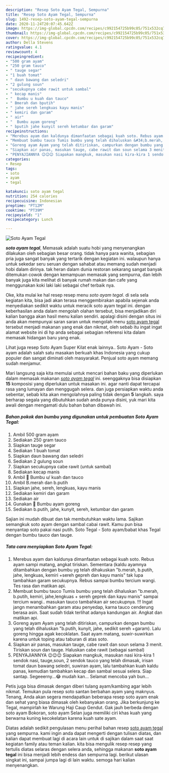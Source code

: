 ```yaml
---
description: "Resep Soto Ayam Tegal, Sempurna"
title: "Resep Soto Ayam Tegal, Sempurna"
slug: 1492-resep-soto-ayam-tegal-sempurna
date: 2020-11-24T20:07:45.642Z
image: https://img-global.cpcdn.com/recipes/c992154725b99c05/751x532cq70/soto-ayam-tegal-foto-resep-utama.jpg
thumbnail: https://img-global.cpcdn.com/recipes/c992154725b99c05/751x532cq70/soto-ayam-tegal-foto-resep-utama.jpg
cover: https://img-global.cpcdn.com/recipes/c992154725b99c05/751x532cq70/soto-ayam-tegal-foto-resep-utama.jpg
author: Della Stevens
ratingvalue: 4.1
reviewcount: 4
recipeingredient:
- "500 gram ayam"
- "250 gram tauco"
- " tauge segar"
- "1 buah tomat"
- " daun bawang dan seledri"
- "2 gulung soun"
- "secukupnya cabe rawit untuk sambal"
- " kecap manis"
- "  Bumbu u kuah dan tauco"
- " Bmerah dan bputih"
- " jahe sereh lengkuas kayu manis"
- " kemiri dan garam"
- " air"
- "  Bumbu ayam goreng"
- " bputih jahe kunyit sereh ketumbar dan garam"
recipeinstructions:
- "Merebus ayam dan kaldunya dimanfaatan sebagai kuah soto. Rebus ayam sampi matang, angkat tiriskan. Sementara (kaldu ayamnya ditambahkan dengan bumbu yg telah dihakuskan &#34;b.merah, b.putih, jahe, lengkuas, kemiri +sereh gepreh dan kayu manis&#34; tak lupa tambahkan garam secukupnya. Rebus sampai bumbu tercium wangi. Tes rasa dan matikan api."
- "Membuat bumbu tauco Tumis bumbu yang telah dihaluskan &#34;b.merah, b.putih, kemiri, jahe,lengkuas + sereh geprek dan kayu manis&#34; sampai tercium wangi.. masukan tauco tambahkan air secukupnya. !!! Ingat jangn menambahkan garam atau penyedap, karna tauco cenderung berasa asin. Saat sudah tidak terlihat adanya kandungan air. Angkat dan matikan api."
- "Goreng ayam Ayam yang telah ditiriskan, campurkan dengan bumbu yang telah dihaluskan &#34;b.putih, kunyit, jahe, sedikit sereh +garam). Lalu goreng hingga agak kecoklatan. Saat ayam matang, suwir-suwirkan karena untuk toping atau taburan di atas soto."
- "Siapkan air panas, masukan tauge, cabe rawit dan soun selama 3 menit. Tiriskan soun dan tauge. Haluskan cabe rawit (sebagai sambal)"
- "PENYAJIANNYA 😉😉😉 Siapakan mangkuk, masukan nasi kira-kira 1 sendok nasi, tauge,soun, 2 sendok tauco yang telah dimasak, irisan tomat daun bawang seledri, suwiran ayam, lalu tambahkan kuah kaldu panas, kemudian tambahkan kecap dan sambal sesuai selera. Siap santap. Segeeerny...😂 mudah kan... Selamat mencoba yah bun..."
categories:
- Resep
tags:
- soto
- ayam
- tegal

katakunci: soto ayam tegal 
nutrition: 254 calories
recipecuisine: Indonesian
preptime: "PT12M"
cooktime: "PT39M"
recipeyield: "1"
recipecategory: Lunch

---
```



![Soto Ayam Tegal](https://img-global.cpcdn.com/recipes/c992154725b99c05/751x532cq70/soto-ayam-tegal-foto-resep-utama.jpg)

<b><i>soto ayam tegal</i></b>, Memasak adalah suatu hobi yang menyenangkan dilakukan oleh sebagian besar orang. tidak hanya para wanita, sebagian pria juga sangat banyak yang tertarik dengan kegiatan ini. walaupun hanya untuk sekedar seru seruan dengan sahabat atau memang sudah menjadi hobi dalam dirinya. tak heran dalam dunia restoran sekarang sangat banyak ditemukan cowok dengan kemampuan memasak yang sempurna, dan lebih banyak juga kita melihat di banyak rumah makan dan cafe yang menggunakan koki laki laki sebagai chef terbaik nya.

Oke, kita mulai ke hal resep resep menu <i>soto ayam tegal</i>. di sela sela kegiatan kita, bisa jadi akan terasa menggembirakan apabila sejenak anda menyediakan sedikit waktu untuk meracik soto ayam tegal ini. dengan keberhasilan anda dalam mengolah olahan tersebut, bisa menjadikan diri kalian bangga akan hasil menu kalian sendiri. apalagi disini dengan situs ini anda akan mempunyai saran saran untuk mengolah menu <u>soto ayam tegal</u> tersebut menjadi makanan yang enak dan nikmat, oleh sebab itu ingat ingat alamat website ini di hp anda sebagai sebagian referensi kita dalam memasak hidangan baru yang enak.

Lihat juga resep Soto Ayam Super Kilat enak lainnya.. Soto Ayam - Soto ayam adalah salah satu masakan berkuah khas Indonesia yang cukup populer dan sangat diminati oleh masyarakat. Penjual soto ayam memang sudah menjamur.


Mari langsung saja kita memulai untuk mencari bahan baku yang diperlukan dalam memasak makanan <u><i>soto ayam tegal</i></u> ini. seenggaknya bisa disiapkan <b>15</b> komposisi yang diperlukan untuk masakan ini. agar nanti dapat tercapai rasa yang lumayan dan menggugah selera. dan juga persiapkan waktu anda sebentar, sebab kita akan mengolahnya paling tidak dengan <b>5</b> langkah. saya berharap segala yang dibutuhkan sudah anda punya disini, yuk mari kita awali dengan mengamati dulu bahan bahan dibawah ini.

<!--inarticleads1-->

##### Bahan pokok dan bumbu yang digunakan untuk pembuatan Soto Ayam Tegal:

1. Ambil 500 gram ayam
1. Sediakan 250 gram tauco
1. Siapkan  tauge segar
1. Sediakan 1 buah tomat
1. Siapkan  daun bawang dan seledri
1. Sediakan 2 gulung soun
1. Siapkan secukupnya cabe rawit (untuk sambal)
1. Sediakan  kecap manis
1. Ambil  🌸 Bumbu u/ kuah dan tauco
1. Ambil  B.merah dan b.putih
1. Siapkan  jahe, sereh, lengkuas, kayu manis
1. Sediakan  kemiri dan garam
1. Sediakan  air
1. Gunakan  🌸 Bumbu ayam goreng
1. Sediakan  b.putih, jahe, kunyit, sereh, ketumbar dan garam


Sajian ini mudah dibuat dan tak membutuhkan waktu lama. Sajikan semangkuk soto ayam dengan sambal cabai rawit. Kamu pun bisa menyantap soto pakai nasi putih. Soto Tegal - Soto ayam/babat khas Tegal dengan bumbu tauco dan tauge. 

<!--inarticleads2-->

##### Tata cara menyiapkan Soto Ayam Tegal:

1. Merebus ayam dan kaldunya dimanfaatan sebagai kuah soto. Rebus ayam sampi matang, angkat tiriskan. Sementara (kaldu ayamnya ditambahkan dengan bumbu yg telah dihakuskan &#34;b.merah, b.putih, jahe, lengkuas, kemiri +sereh gepreh dan kayu manis&#34; tak lupa tambahkan garam secukupnya. Rebus sampai bumbu tercium wangi. Tes rasa dan matikan api.
1. Membuat bumbu tauco Tumis bumbu yang telah dihaluskan &#34;b.merah, b.putih, kemiri, jahe,lengkuas + sereh geprek dan kayu manis&#34; sampai tercium wangi.. masukan tauco tambahkan air secukupnya. !!! Ingat jangn menambahkan garam atau penyedap, karna tauco cenderung berasa asin. Saat sudah tidak terlihat adanya kandungan air. Angkat dan matikan api.
1. Goreng ayam Ayam yang telah ditiriskan, campurkan dengan bumbu yang telah dihaluskan &#34;b.putih, kunyit, jahe, sedikit sereh +garam). Lalu goreng hingga agak kecoklatan. Saat ayam matang, suwir-suwirkan karena untuk toping atau taburan di atas soto.
1. Siapkan air panas, masukan tauge, cabe rawit dan soun selama 3 menit. Tiriskan soun dan tauge. Haluskan cabe rawit (sebagai sambal)
1. PENYAJIANNYA 😉😉😉 Siapakan mangkuk, masukan nasi kira-kira 1 sendok nasi, tauge,soun, 2 sendok tauco yang telah dimasak, irisan tomat daun bawang seledri, suwiran ayam, lalu tambahkan kuah kaldu panas, kemudian tambahkan kecap dan sambal sesuai selera. Siap santap. Segeeerny...😂 mudah kan... Selamat mencoba yah bun...


Petis juga bisa dimasak dengan diberi tulang ayam/kambing agar lebih nikmat. Temukan pula resep soto santan berbahan ayam yang maknyus. Tenang, Anda akan segera mendapatkan beberapa resep soto ayam enak dan sehat yang biasa dimasak oleh kebanyakan orang. Jika berkunjung ke Tegal, mampirlah ke Warung Haji Caup Gendut. Gak jauh berbeda dengan soto ayam Bokoran, soto ayam Selan juga memiliki ciri khas kuah yang berwarna kuning kecokelatan karena kuah sate ayam. 

Diatas adalah sedikit pengulasan menu perihal bahan resep <u>soto ayam tegal</u> yang sempurna. kami ingin anda dapat mengerti dengan tulisan diatas, dan kalian dapat membuat lagi di acara lain untuk di sajikan dalam saat saat kegiatan family atau teman kalian. kita bisa mengulik resep resep yang tertulis diatas selaras dengan selera anda, sehingga makanan <b>soto ayam tegal</b> ini bisa menjadi lebih endess dan sempurna lagi. berikut ulasan singkat ini, sampai jumpa lagi di lain waktu. semoga hari kalian menyenangkan.
